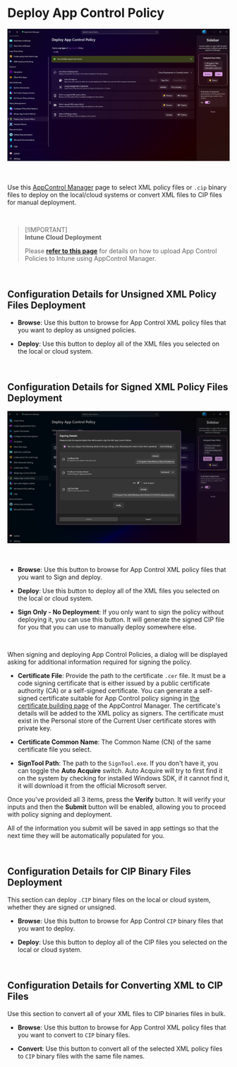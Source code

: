 # Deploy App Control Policy

<div align="center">

<img src="https://raw.githubusercontent.com/HotCakeX/.github/refs/heads/main/Pictures/PNG%20and%20JPG/AppControl%20Manager%20page%20screenshots/Deploy%20App%20Control%20Policies.png" alt="AppControl Manager Application's Deploy App Control Policy Page">

</div>

<br>

<br>

Use this [AppControl Manager](https://github.com/HotCakeX/Harden-Windows-Security/wiki/AppControl-Manager) page to select XML policy files or `.cip` binary files to deploy on the local/cloud systems or convert XML files to CIP files for manual deployment.

<br>

> [!IMPORTANT]\
> **Intune Cloud Deployment**
>
> Please [**refer to this page**](https://github.com/HotCakeX/Harden-Windows-Security/wiki/How-To-Upload-App-Control-Policies-To-Intune-Using-AppControl-Manager) for details on how to upload App Control Policies to Intune using AppControl Manager.

<br>

## Configuration Details for Unsigned XML Policy Files Deployment

* **Browse**: Use this button to browse for App Control XML policy files that you want to deploy as unsigned policies.

* **Deploy**: Use this button to deploy all of the XML files you selected on the local or cloud system.

<br>

## Configuration Details for Signed XML Policy Files Deployment

<div align="center">

<img src="https://raw.githubusercontent.com/HotCakeX/.github/refs/heads/main/Pictures/PNG%20and%20JPG/AppControl%20Manager%20page%20screenshots/Deploy%20Signed%20App%20Control%20Policies%20Dialog.png" alt="AppControl Manager Application's Content Dialog for Policy Signing details">

</div>

<br>

<br>

* **Browse**: Use this button to browse for App Control XML policy files that you want to Sign and deploy.

* **Deploy**: Use this button to deploy all of the XML files you selected on the local or cloud system.

* **Sign Only - No Deployment**: If you only want to sign the policy without deploying it, you can use this button. It will generate the signed CIP file for you that you can use to manually deploy somewhere else.

<br>

When signing and deploying App Control Policies, a dialog will be displayed asking for additional information required for signing the policy.

* **Certificate File**: Provide the path to the certificate `.cer` file. It must be a code signing certificate that is either issued by a public certificate authority (CA) or a self-signed certificate. You can generate a self-signed certificate suitable for App Control policy signing in [the certificate building page](https://github.com/HotCakeX/Harden-Windows-Security/wiki/Build-New-Certificate) of the AppControl Manager. The certificate's details will be added to the XML policy as signers. The certificate must exist in the Personal store of the Current User certificate stores with private key.

* **Certificate Common Name**: The Common Name (CN) of the same certificate file you select.

* **SignTool Path**: The path to the `SignTool.exe`. If you don't have it, you can toggle the **Auto Acquire** switch. Auto Acquire will try to first find it on the system by checking for installed Windows SDK, if it cannot find it, it will download it from the official Microsoft server.

Once you've provided all 3 items, press the **Verify** button. It will verify your inputs and then the **Submit** button will be enabled, allowing you to proceed with policy signing and deployment.

All of the information you submit will be saved in app settings so that the next time they will be automatically populated for you.

<br>

## Configuration Details for CIP Binary Files Deployment

This section can deploy `.CIP` binary files on the local or cloud system, whether they are signed or unsigned.

* **Browse**: Use this button to browse for App Control `CIP` binary files that you want to deploy.

* **Deploy**: Use this button to deploy all of the CIP files you selected on the local or cloud system.

<br>

## Configuration Details for Converting XML to CIP Files

Use this section to convert all of your XML files to CIP binaries files in bulk.

* **Browse**: Use this button to browse for App Control XML policy files that you want to convert to `CIP` binary files.

* **Convert**: Use this button to convert all of the selected XML policy files to `CIP` binary files with the same file names.

<br>

